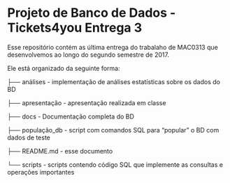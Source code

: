 # Projeto de Banco de Dados - Tickets4you Entrega 3

Esse repositório contém as última entrega do trabalaho de MAC0313 que desenvolvemos ao longo do segundo semestre de 2017.

Ele está organizado da seguinte forma:


├── análises - implementação de análises estatísticas sobre os dados do BD


├── apresentação - apresentação realizada em classe


├── docs - Documentação completa do BD


├── população_db - script com comandos SQL para “popular” o BD com dados de teste


├── README.md - esse documento


└── scripts - scripts contendo código SQL que implemente as consultas e operações importantes


 

